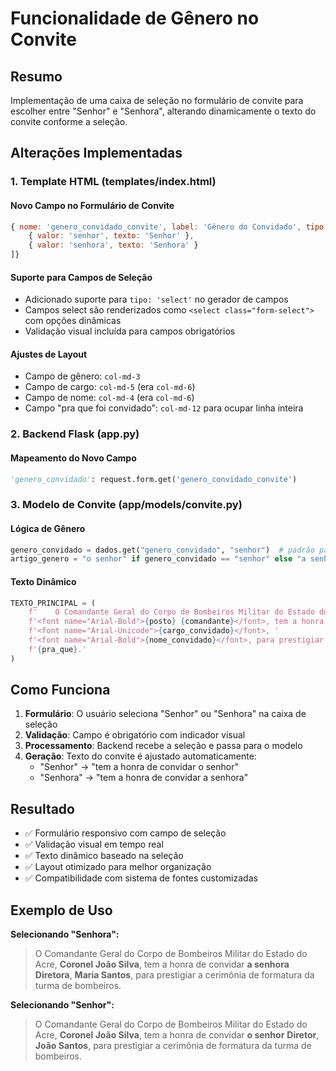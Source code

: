 # Funcionalidade de Gênero no Convite

## Resumo
Implementação de uma caixa de seleção no formulário de convite para escolher entre "Senhor" e "Senhora", alterando dinamicamente o texto do convite conforme a seleção.

## Alterações Implementadas

### 1. Template HTML (templates/index.html)

#### Novo Campo no Formulário de Convite
```javascript
{ nome: 'genero_convidado_convite', label: 'Gênero do Convidado', tipo: 'select', obrigatorio: true, tamanho: 'col-md-3', opcoes: [
    { valor: 'senhor', texto: 'Senhor' },
    { valor: 'senhora', texto: 'Senhora' }
]}
```

#### Suporte para Campos de Seleção
- Adicionado suporte para `tipo: 'select'` no gerador de campos
- Campos select são renderizados como `<select class="form-select">` com opções dinâmicas
- Validação visual incluída para campos obrigatórios

#### Ajustes de Layout
- Campo de gênero: `col-md-3`
- Campo de cargo: `col-md-5` (era `col-md-6`)
- Campo de nome: `col-md-4` (era `col-md-6`)
- Campo "pra que foi convidado": `col-md-12` para ocupar linha inteira

### 2. Backend Flask (app.py)

#### Mapeamento do Novo Campo
```python
'genero_convidado': request.form.get('genero_convidado_convite')
```

### 3. Modelo de Convite (app/models/convite.py)

#### Lógica de Gênero
```python
genero_convidado = dados.get("genero_convidado", "senhor")  # padrão para 'senhor'
artigo_genero = "o senhor" if genero_convidado == "senhor" else "a senhora"
```

#### Texto Dinâmico
```python
TEXTO_PRINCIPAL = (
    f'    O Comandante Geral do Corpo de Bombeiros Militar do Estado do Acre, '
    f'<font name="Arial-Bold">{posto} {comandante}</font>, tem a honra de convidar {artigo_genero} '
    f'<font name="Arial-Unicode">{cargo_convidado}</font>, '
    f'<font name="Arial-Bold">{nome_convidado}</font>, para prestigiar '
    f'{pra_que}.'
)
```

## Como Funciona

1. **Formulário**: O usuário seleciona "Senhor" ou "Senhora" na caixa de seleção
2. **Validação**: Campo é obrigatório com indicador visual
3. **Processamento**: Backend recebe a seleção e passa para o modelo
4. **Geração**: Texto do convite é ajustado automaticamente:
   - "Senhor" → "tem a honra de convidar o senhor"
   - "Senhora" → "tem a honra de convidar a senhora"

## Resultado

- ✅ Formulário responsivo com campo de seleção
- ✅ Validação visual em tempo real
- ✅ Texto dinâmico baseado na seleção
- ✅ Layout otimizado para melhor organização
- ✅ Compatibilidade com sistema de fontes customizadas

## Exemplo de Uso

**Selecionando "Senhora":**
> O Comandante Geral do Corpo de Bombeiros Militar do Estado do Acre, **Coronel João Silva**, tem a honra de convidar **a senhora** **Diretora**, **Maria Santos**, para prestigiar a cerimônia de formatura da turma de bombeiros.

**Selecionando "Senhor":**
> O Comandante Geral do Corpo de Bombeiros Militar do Estado do Acre, **Coronel João Silva**, tem a honra de convidar **o senhor** **Diretor**, **João Santos**, para prestigiar a cerimônia de formatura da turma de bombeiros.